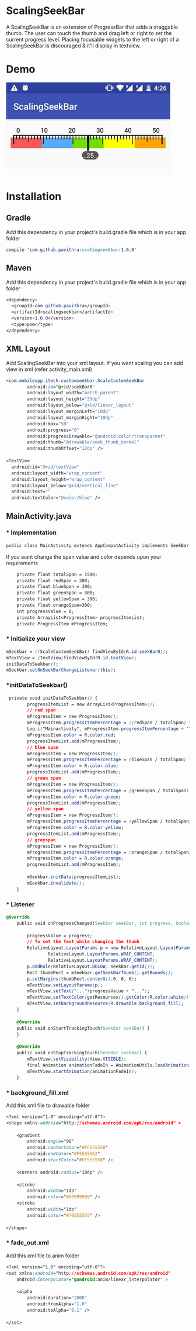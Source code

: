 # ScalingSeekBar
A ScalingSeekBar is an extension of ProgressBar that adds a draggable thumb. The user can touch the thumb and drag left or right to set the current progress level. Placing focusable widgets to the left or right of a ScalingSeekBar is discouraged &amp; it’ll display in textview.
# Demo
![demo](https://raw.githubusercontent.com/pavithra-tr/ScalingSeekBar/master/app/src/main/assets/demo.jpg)
# Installation
## Gradle
Add this dependency in your project's build.gradle file which is in your app folder
```css
compile 'com.github.pavithra:scalingseekbar:1.0.0'
```
## Maven
Add this dependency in your project's build.gradle file which is in your app folder
```css
<dependency>
  <groupId>com.github.pavithra</groupId>
  <artifactId>scalingseekbar</artifactId>
  <version>1.0.0</version>
  <type>pom</type>
</dependency>
```
## XML Layout
Add ScalingSeekBar into your xml layout.
If you want scaling you can add view in xml (refer activity_main.xml)
```css
<com.mobileapp.itech.customseekbar.ScaleCustomSeekBar
        android:id="@+id/seekBar0"
        android:layout_width="match_parent"
        android:layout_height="35dp"
        android:layout_below="@+id/linear_layout"
        android:layout_marginLeft="10dp"
        android:layout_marginRight="10dp"
        android:max="50"
        android:progress="0"
        android:progressDrawable="@android:color/transparent"
        android:thumb="@drawable/seek_thumb_normal"
        android:thumbOffset="12dp" />
        
<TextView
  android:id="@+id/textView"
  android:layout_width="wrap_content"
  android:layout_height="wrap_content"
  android:layout_below="@+id/vertical_line"
  android:text=""
  android:textColor="@color/blue" />
```
## MainActivity.java
### * Implementation
```css
public class MainActivity extends AppCompatActivity implements SeekBar.OnSeekBarChangeListener
```
If you want change the span value and color depends upon your requirements
```css
    private float totalSpan = 1500;
    private float redSpan = 300;
    private float blueSpan = 300;
    private float greenSpan = 300;
    private float yellowSpan = 300;
    private float orangeSpan=300;
    int progressValue = 0;
    private ArrayList<ProgressItem> progressItemList;
    private ProgressItem mProgressItem;
```
### * Initialize your view
```css
mSeekbar = ((ScaleCustomSeekBar) findViewById(R.id.seekBar0));
mTextView = (TextView)findViewById(R.id.textView);
initDataToSeekbar();
mSeekbar.setOnSeekBarChangeListener(this);
```
### *initDataToSeekbar()
```css
 private void initDataToSeekbar() {
        progressItemList = new ArrayList<ProgressItem>();
        // red span
        mProgressItem = new ProgressItem();
        mProgressItem.progressItemPercentage = ((redSpan / totalSpan) * 100);
        Log.i("Mainactivity", mProgressItem.progressItemPercentage + "");
        mProgressItem.color = R.color.red;
        progressItemList.add(mProgressItem);
        // blue span
        mProgressItem = new ProgressItem();
        mProgressItem.progressItemPercentage = (blueSpan / totalSpan) * 100;
        mProgressItem.color = R.color.blue;
        progressItemList.add(mProgressItem);
        // green span
        mProgressItem = new ProgressItem();
        mProgressItem.progressItemPercentage = (greenSpan / totalSpan) * 100;
        mProgressItem.color = R.color.green;
        progressItemList.add(mProgressItem);
        // yellow span
        mProgressItem = new ProgressItem();
        mProgressItem.progressItemPercentage = (yellowSpan / totalSpan) * 100;
        mProgressItem.color = R.color.yellow;
        progressItemList.add(mProgressItem);
        // greyspan
        mProgressItem = new ProgressItem();
        mProgressItem.progressItemPercentage = (orangeSpan / totalSpan) * 100;
        mProgressItem.color = R.color.orange;
        progressItemList.add(mProgressItem);

        mSeekbar.initData(progressItemList);
        mSeekbar.invalidate();
    }
```
### * Listener
```css
@Override
    public void onProgressChanged(SeekBar seekBar, int progress, boolean fromUser) {

        progressValue = progress;
        // To set the text while changing the thumb
        RelativeLayout.LayoutParams p = new RelativeLayout.LayoutParams(
                RelativeLayout.LayoutParams.WRAP_CONTENT,
                RelativeLayout.LayoutParams.WRAP_CONTENT);
        p.addRule(RelativeLayout.BELOW, seekBar.getId());
        Rect thumbRect = mSeekbar.getSeekBarThumb().getBounds();
        p.setMargins(thumbRect.centerX(),0, 0, 0);
        mTextView.setLayoutParams(p);
        mTextView.setText("..."+progressValue + "...");
        mTextView.setTextColor(getResources().getColor(R.color.white));
        mTextView.setBackgroundResource(R.drawable.background_fill);
    }

    @Override
    public void onStartTrackingTouch(SeekBar seekBar) {
    }

    @Override
    public void onStopTrackingTouch(SeekBar seekBar) {
        mTextView.setVisibility(View.VISIBLE);
        final Animation animationFadeIn = AnimationUtils.loadAnimation(this, R.anim.fade_out);
        mTextView.startAnimation(animationFadeIn);
    }
```
### * background_fill.xml
Add this xml file to drawable folder 
```css
<?xml version="1.0" encoding="utf-8"?>
<shape xmlns:android="http://schemas.android.com/apk/res/android" >

    <gradient
        android:angle="90"
        android:centerColor="#FF555550"
        android:endColor="#F5555552"
        android:startColor="#FF555550" />

    <corners android:radius="10dp" />

    <stroke
        android:width="1dp"
        android:color="#50999999" />
    <stroke
        android:width="1dp"
        android:color="#70555555" />

</shape>
```
### * fade_out.xml
Add this xml file to anim folder 
```css
<?xml version="1.0" encoding="utf-8"?>
<set xmlns:android="http://schemas.android.com/apk/res/android"
    android:interpolator="@android:anim/linear_interpolator" >

    <alpha
        android:duration="2000"
        android:fromAlpha="1.0"
        android:toAlpha="0.1" />

</set>
```
